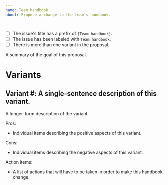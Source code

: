 ```yaml
---
name: Team handbook
about: Propose a change to the team's handbook.

---
```


- [ ] The issue's title has a prefix of `[Team handbook]`.
- [ ] The issue has been labeled with `Team handbook`.
- [ ] There is more than one variant in the proposal.

A summary of the goal of this proposal.

# Variants

## Variant #: A single-sentence description of this variant.

A longer-form description of the variant.

Pros:

- Individual items describing the positive aspects of this variant.

Cons:

- Individual items describing the negative aspects of this variant.

Action items:

- A list of actions that will have to be taken in order to make this handbook change.
